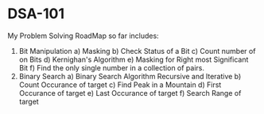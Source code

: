 # DSA-101
My Problem Solving RoadMap so far includes:
  1) Bit Manipulation
     a) Masking
     b) Check Status of a Bit
     c) Count number of on Bits
     d) Kernighan's Algorithm
     e) Masking for Right most Significant Bit
     f) Find the only single number in a collection of pairs.
  2) Binary Search
     a) Binary Search Algorithm Recursive and Iterative
     b) Count Occurance of target
     c) Find Peak in a Mountain
     d) First Occurance of target
     e) Last Occurance of target
     f) Search Range of target
